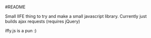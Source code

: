 #README

Small IIFE thing to try and make a small javascript library.  Currently just builds ajax requests (requires jQuery) 

iffy.js is a pun :)

